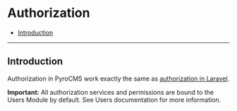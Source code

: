 # Authorization

- [Introduction](#introduction)

<hr>

<a name="introduction"></a>
## Introduction

Authorization in PyroCMS work exactly the same as [authorization in Laravel](https://laravel.com/docs/5.1/authorization).

<div class="alert alert-danger">
<strong>Important:</strong> All authorization services and permissions are bound to the Users Module by default. See Users documentation for more information.
</div>